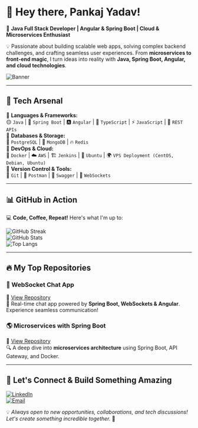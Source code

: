 # 👋 Hey there, Pankaj Yadav!

🚀 **Java Full Stack Developer | Angular & Spring Boot | Cloud & Microservices Enthusiast**

💡 Passionate about building scalable web apps, solving complex backend challenges, and crafting seamless user experiences. From **microservices to front-end magic**, I turn ideas into reality with **Java, Spring Boot, Angular, and cloud technologies**.

![Banner](https://raw.githubusercontent.com/your-github-username/your-repo/main/pankaj%20Banner.png)

---

## 🚀 Tech Arsenal

🔹 **Languages & Frameworks:**  
🟡 `Java` | 🌱 `Spring Boot` | 🅰️ `Angular` | 📜 `TypeScript` | ⚡ `JavaScript` | 🔗 `REST APIs`  
🔹 **Databases & Storage:**  
🐘 `PostgreSQL` | 🍃 `MongoDB` | 🔥 `Redis`  
🔹 **DevOps & Cloud:**  
🐳 `Docker` | ☁️ `AWS` | 🏗️ `Jenkins` | 🐧 `Ubuntu` | 🌍 `VPS Deployment (CentOS, Debian, Ubuntu)`  
🔹 **Version Control & Tools:**  
🌿 `Git` | 📮 `Postman` | 📜 `Swagger` | 🔄 `WebSockets`  

---

## 📊 GitHub in Action

💻 **Code, Coffee, Repeat!** Here's what I'm up to:  

![GitHub Streak](https://github-readme-streak-stats.herokuapp.com/?user=your-github-username&theme=github-dark-blue)  
![GitHub Stats](https://github-readme-stats.vercel.app/api?username=your-github-username&show_icons=true&theme=github-dark-blue)  
![Top Langs](https://github-readme-stats.vercel.app/api/top-langs/?username=your-github-username&layout=compact&theme=github-dark-blue)  

---

## 🔥 My Top Repositories

### 🚀 WebSocket Chat App
🔗 [View Repository](https://github.com/your-github-username/websocket-chat)  
💬 Real-time chat app powered by **Spring Boot, WebSockets & Angular**. Experience seamless communication!  

### 🌎 Microservices with Spring Boot
🔗 [View Repository](https://github.com/your-github-username/microservices-demo)  
🔍 A deep dive into **microservices architecture** using Spring Boot, API Gateway, and Docker.

---

## 🌟 Let's Connect & Build Something Amazing

[![LinkedIn](https://img.shields.io/badge/LinkedIn-0077B5?style=for-the-badge&logo=linkedin&logoColor=white)](https://www.linkedin.com/in/pankaj-yadav-63ba16131)  
[![Email](https://img.shields.io/badge/Email-D14836?style=for-the-badge&logo=gmail&logoColor=white)](mailto:pankajyadav1@icloud.com)  

💡 *Always open to new opportunities, collaborations, and tech discussions! Let's create something incredible together.* 🚀
